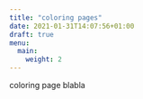 ```yaml
---
title: "coloring pages"
date: 2021-01-31T14:07:56+01:00
draft: true
menu:
  main:
    weight: 2
---
```


coloring page blabla